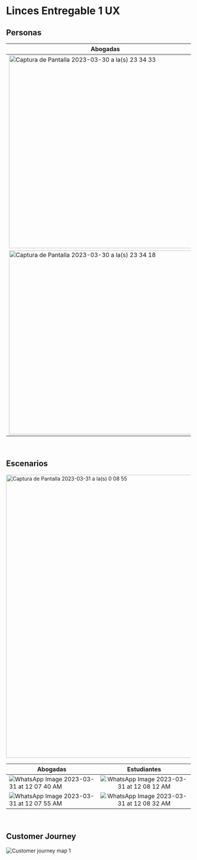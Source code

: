 # Linces Entregable 1 UX
## Personas


| Abogadas  |   Estudiantes      |  
|----------|:-------------:|
|<img width="525" alt="Captura de Pantalla 2023-03-30 a la(s) 23 34 33" src="https://user-images.githubusercontent.com/28845920/229032037-89426846-a2d9-4e64-a5eb-d161f05a7b53.png"> | <img width="500" alt="Captura de Pantalla 2023-03-30 a la(s) 23 17 07" src="https://user-images.githubusercontent.com/28845920/229033305-9d0b8879-06b3-4598-ba71-3f5922dffa99.png">| 
|<img width="500" alt="Captura de Pantalla 2023-03-30 a la(s) 23 34 18" src="https://user-images.githubusercontent.com/28845920/229032019-9c8e8393-a82c-489e-b133-46a1911dd26b.png">|<img width="500" alt="Captura de Pantalla 2023-03-30 a la(s) 23 16 56" src="https://user-images.githubusercontent.com/28845920/229032823-3814b999-10ad-495a-ad2e-8e84fc305d9a.png"> |   

<br>

## Escenarios
<img width="770" alt="Captura de Pantalla 2023-03-31 a la(s) 0 08 55" src="https://user-images.githubusercontent.com/28845920/229037619-a8c272d7-b28a-4e76-98e9-b3fd422b0a87.png">

| Abogadas  |   Estudiantes      |  
|----------|:-------------:|
|![WhatsApp Image 2023-03-31 at 12 07 40 AM](https://user-images.githubusercontent.com/28845920/229037705-f248dfd6-2623-4f38-a455-d8aeb16c5040.jpeg)|![WhatsApp Image 2023-03-31 at 12 08 12 AM](https://user-images.githubusercontent.com/28845920/229037752-35614d8b-2a3b-46b6-b62e-c646a36f73f7.jpeg)| 
|![WhatsApp Image 2023-03-31 at 12 07 55 AM](https://user-images.githubusercontent.com/28845920/229037723-d3b0c8e7-d8ec-4942-9375-202188e1d394.jpeg)| ![WhatsApp Image 2023-03-31 at 12 08 32 AM](https://user-images.githubusercontent.com/28845920/229037774-cf5d1668-5458-474b-87b3-33a2e88e4ae4.jpeg)
 

<br>

## Customer Journey
![Customer journey map 1](https://user-images.githubusercontent.com/28845920/229045410-a37f71b8-e30f-4b04-9d28-e6aff7a94212.png)

